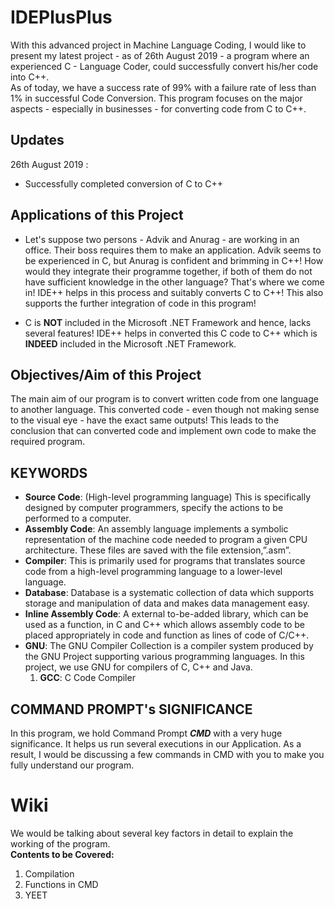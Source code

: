 # IDEPlusPlus
With this advanced project in Machine Language Coding, I would like to present my latest project - as of 26th August 2019 - a    program where an experienced C - Language Coder, could successfully convert his/her code into C++.
<br>
As of today, we have a success rate of 99% with a failure rate of less than 1% in successful Code Conversion. This program focuses on the major aspects - especially in businesses - for converting code from C to C++.

## Updates
26th August 2019 :
- Successfully completed conversion of C to C++

## Applications of this Project
- Let's suppose two persons - Advik and Anurag - are working in an office. Their boss requires them to make an application. Advik seems to be experienced in C, but Anurag is confident and brimming in C++! How would they integrate their programme together, if both of them do not have sufficient knowledge in the other language?
That's where we come in! IDE++ helps in this process and suitably converts C to C++! This also supports the further integration of code in this program!

- C is **NOT** included in the Microsoft .NET Framework and hence, lacks several features! IDE++ helps in converted this C code to C++ which is **INDEED** included in the Microsoft .NET Framework. 

## Objectives/Aim of this Project
The main aim of our program is to convert written code from one language to another language. This converted code - even though not making sense to the visual eye -  have the exact same outputs!  This leads to the conclusion that can converted code and implement own code to make the required program. 

## KEYWORDS
- **Source Code**: (High-level programming language) This is specifically designed by computer programmers, specify the actions to be performed to a computer.
- **Assembly Code**: An assembly language implements a symbolic representation of the machine code needed to program a given CPU architecture. These files are saved with the file extension,”.asm”.
- **Compiler**:  This is primarily used for programs that translates source code from a high-level programming language to a lower-level language. 
- **Database**:  Database is a systematic collection of data which supports storage and manipulation of data and  makes data management easy.
- **Inline Assembly Code**: A external to-be-added library, which can be used as a function, in C and C++ which allows assembly code to be placed appropriately in code and function as lines of code of C/C++.
- **GNU**: The GNU Compiler Collection is a compiler system produced by the GNU Project supporting various programming languages. In this project, we use GNU for compilers of C, C++ and Java.
  1. **GCC**: C Code Compiler

## COMMAND PROMPT's SIGNIFICANCE
In this program, we hold Command Prompt ***CMD*** with a very huge significance. It helps us run several executions in our Application. As a result, I would be discussing a few commands in CMD with you to make you fully understand our program. 

# Wiki
We would be talking about several key factors in detail to explain the working of the program.
<br>
**Contents to be Covered:**
1. Compilation
2. Functions in CMD
3. YEET
